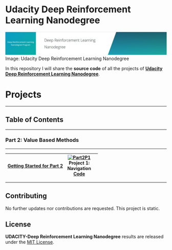 # Udacity Deep Reinforcement Learning Nanodegree 

![DRL](./Part3_Project/img/Header_DRL.JPG)  
Image: Udacity Deep Reinforcement Learning Nanodegree  

In this repository I will share the **source code** of all the projects of **[Udacity Deep Reinforcement Learning Nanodegree](https://eu.udacity.com/course/deep-reinforcement-learning-nanodegree--nd893)**.  

# Projects  

--- 
## Table of Contents

----  

### Part 2: Value Based Methods

----  

| [Getting Started for Part 2](./Part2_How_to_get_started)       | [![Part2P1](./Part2_Project_Navigation/img/Trained_agent_banana_env_PER_Dueling_DDQN_V01.gif)](./Part2_Project_Navigation/results/white.webm)<br>**Project 1:<br>Navigation**<br>[Code](./Part2_Project_Navigation)       |        |
| :---:         |     :---:      |          :---: |

---  

## Contributing

No further updates nor contributions are requested.  This project is static.

## License

**UDACITY-Deep Reinforcement Learning Nanodegree** results are released under the [MIT License](./LICENSE).